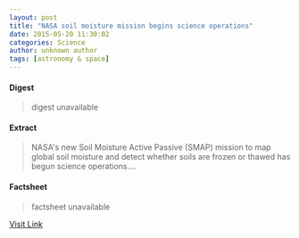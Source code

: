 ```yaml
---
layout: post
title: "NASA soil moisture mission begins science operations"
date: 2015-05-20 11:30:02
categories: Science
author: unknown author
tags: [astronomy & space]
---
```



#### Digest
>digest unavailable

#### Extract
>NASA's new Soil Moisture Active Passive (SMAP) mission to map global soil moisture and detect whether soils are frozen or thawed has begun science operations....

#### Factsheet
>factsheet unavailable

[Visit Link](http://phys.org/news351324934.html)


